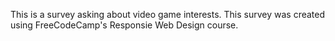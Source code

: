 This is a survey asking about video game interests. 
This survey was created using FreeCodeCamp's Responsie Web Design course.
